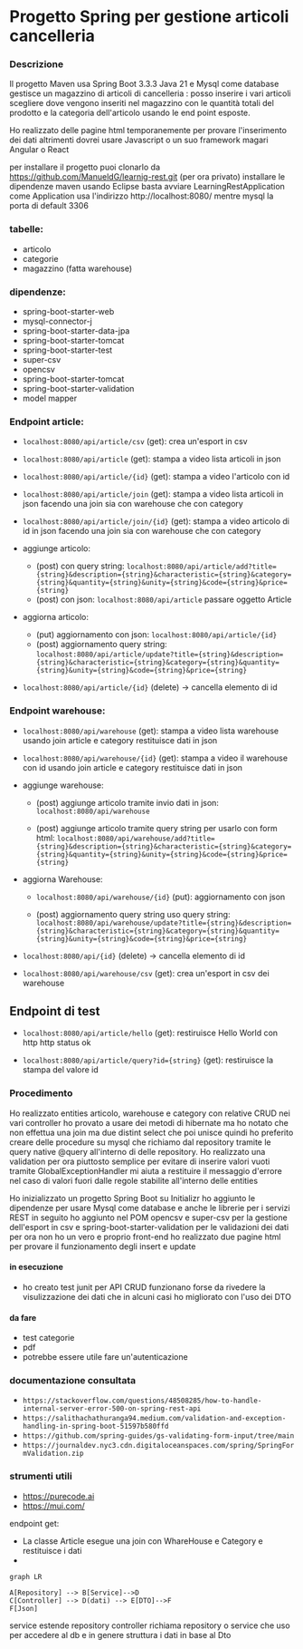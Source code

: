 # Progetto Spring per gestione articoli cancelleria 

### Descrizione
Il progetto Maven usa Spring Boot 3.3.3 Java 21 e Mysql come database gestisce un magazzino di articoli di cancelleria : posso inserire i vari articoli scegliere dove vengono inseriti nel magazzino con le quantità totali del prodotto e la categoria dell'articolo usando le end point esposte.

Ho realizzato delle pagine html temporanemente per provare l'inserimento dei dati altrimenti dovrei usare Javascript o un suo framework magari Angular o React  

per installare il progetto puoi clonarlo da https://github.com/ManueldG/learnig-rest.git (per ora privato) installare le dipendenze maven usando Eclipse basta avviare LearningRestApplication come Application usa l'indirizzo http://localhost:8080/ mentre mysql la porta di default 3306



### tabelle:
   - articolo
   - categorie
   - magazzino (fatta warehouse)
   
### dipendenze:
		
- spring-boot-starter-web
- mysql-connector-j
- spring-boot-starter-data-jpa
- spring-boot-starter-tomcat
- spring-boot-starter-test
- super-csv
- opencsv
- spring-boot-starter-tomcat
- spring-boot-starter-validation
- model mapper
		

### Endpoint article: 

   - `localhost:8080/api/article/csv` (get): crea un'esport in csv
   
   - `localhost:8080/api/article` (get): stampa a video lista articoli in json 
   
   - `localhost:8080/api/article/{id}` (get): stampa a video l'articolo con id 

   - `localhost:8080/api/article/join` (get): stampa a video lista articoli in json facendo una join sia con warehouse che con category
   
   - `localhost:8080/api/article/join/{id}` (get): stampa a video articolo di id in json facendo una join sia con warehouse che con category 
   
   - aggiunge articolo:
     - (post) con query string:  `localhost:8080/api/article/add?title={string}&description={string}&characteristic={string}&category={string}&quantity={string}&unity={string}&code={string}&price={string}`
     - (post) con json: `localhost:8080/api/article` passare oggetto Article

   - aggiorna articolo:
     - (put) aggiornamento con json: `localhost:8080/api/article/{id}` 
     - (post) aggiornamento query string: `localhost:8080/api/article/update?title={string}&description={string}&characteristic={string}&category={string}&quantity={string}&unity={string}&code={string}&price={string}`
   
   - `localhost:8080/api/article/{id}` (delete) -> cancella elemento di id



### Endpoint warehouse:
   

   - `localhost:8080/api/warehouse` (get): stampa a video lista warehouse usando join article e category restituisce dati in json

   - `localhost:8080/api/warehouse/{id}` (get): stampa a video il warehouse con id  usando join article e category restituisce dati in json


   - aggiunge warehouse:

     - (post) aggiunge articolo tramite invio dati in json: `localhost:8080/api/warehouse`

     - (post) aggiunge articolo tramite query string per usarlo con form html: `localhost:8080/api/warehouse/add?title={string}&description={string}&characteristic={string}&category={string}&quantity={string}&unity={string}&code={string}&price={string}`

   - aggiorna Warehouse:
     - `localhost:8080/api/warehouse/{id}` (put): aggiornamento con json

     -  (post) aggiornamento query string uso query string: `localhost:8080/api/warehouse/update?title={string}&description={string}&characteristic={string}&category={string}&quantity={string}&unity={string}&code={string}&price={string}`

   
   - `localhost:8080/api/{id}` (delete) -> cancella elemento di id

   - `localhost:8080/api/warehouse/csv` (get): crea un'esport in csv dei warehouse

## Endpoint di test 
  - `localhost:8080/api/article/hello` (get): restiruisce Hello World con http http status ok

  - `localhost:8080/api/article/query?id={string}` (get): restiruisce la stampa del valore id

### Procedimento

Ho realizzato entities articolo, warehouse e category con relative CRUD nei vari controller 
ho provato a usare dei metodi di  hibernate ma ho notato che non effettua una join ma due distint select che poi unisce quindi ho preferito creare delle procedure su mysql che richiamo dal repository tramite le query native @query all'interno di delle repository.
Ho realizzato una validation per ora piuttosto semplice per evitare di inserire valori vuoti tramite GlobalExceptionHandler mi aiuta a restituire il messaggio d'errore nel caso di valori fuori dalle regole stabilite all'interno delle entities 

Ho inizializzato un progetto Spring Boot su Initializr ho aggiunto le dipendenze per usare Mysql come database e anche le librerie per i servizi REST in seguito ho aggiunto nel POM opencsv e super-csv per la gestione dell'esport in csv e spring-boot-starter-validation per le validazioni dei dati per ora non ho un vero e proprio front-end ho realizzato due pagine html per provare il funzionamento degli insert e update 

#### in esecuzione 
 - ho creato test junit per API CRUD funzionano forse da rivedere la visulizzazione dei dati che in alcuni casi ho migliorato con l'uso dei DTO
 
#### da fare
 - test categorie 
 - pdf
 - potrebbe essere utile fare un'autenticazione 




### documentazione consultata
 - `https://stackoverflow.com/questions/48508285/how-to-handle-internal-server-error-500-on-spring-rest-api`
 - `https://salithachathuranga94.medium.com/validation-and-exception-handling-in-spring-boot-51597b580ffd`
 - `https://github.com/spring-guides/gs-validating-form-input/tree/main`
 - `https://journaldev.nyc3.cdn.digitaloceanspaces.com/spring/SpringFormValidation.zip`
 
### strumenti utili
 - https://purecode.ai
 - https://mui.com/


endpoint get:
- La classe Article esegue una join con WhareHouse e Category e restituisce i dati
- 
```mermaid
graph LR

A[Repository] --> B[Service]-->D
C[Controller] --> D(dati) --> E[DTO]-->F
F[Json]

```

service estende repository
controller richiama repository o service che uso per accedere al db e in genere struttura i dati in base al Dto 
